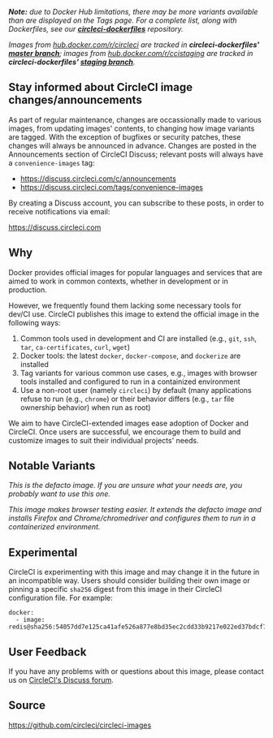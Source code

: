 
_**Note:** due to Docker Hub limitations, there may be more variants available than are displayed on the Tags page. For a complete list, along with Dockerfiles, see our **[circleci-dockerfiles](https://github.com/CircleCI-Public/circleci-dockerfiles)** repository._

_Images from [hub.docker.com/r/circleci](https://hub.docker.com/r/circleci) are tracked in **circleci-dockerfiles' [master branch](https://github.com/circleci-public/circleci-dockerfiles)**; images from [hub.docker.com/r/ccistaging](https://hub.docker.com/r/ccistaging) are tracked in **circleci-dockerfiles' [staging branch](https://github.com/CircleCI-Public/circleci-dockerfiles/tree/staging)**._

## Stay informed about CircleCI image changes/announcements

As part of regular maintenance, changes are occassionally made to various images, from updating images' contents, to changing how image variants are tagged. With the exception of bugfixes or security patches, these changes will always be announced in advance. Changes are posted in the Announcements section of CircleCI Discuss; relevant posts will always have a `convenience-images` tag:

- https://discuss.circleci.com/c/announcements
- https://discuss.circleci.com/tags/convenience-images

By creating a Discuss account, you can subscribe to these posts, in order to receive notifications via email:

https://discuss.circleci.com

## Why

Docker provides official images for popular languages and services that are aimed to work in common contexts, whether in development or in production.

However, we frequently found them lacking some necessary tools for dev/CI use. CircleCI publishes this image to extend the official image in the following ways:

1. Common tools used in development and CI are installed (e.g., `git`, `ssh`, `tar`, `ca-certificates`, `curl`, `wget`)
2. Docker tools: the latest `docker`, `docker-compose`, and `dockerize` are installed
3. Tag variants for various common use cases, e.g., images with browser tools installed and configured to run in a containized environment
4. Use a non-root user (namely `circleci`) by default (many applications refuse to run (e.g., `chrome`) or their behavior differs (e.g., `tar` file ownership behavior) when run as root)

We aim to have CircleCI-extended images ease adoption of Docker and CircleCI. Once users are successful, we encourage them to build and customize images to suit their individual projects' needs.

## Notable Variants


*This is the defacto image. If you are unsure what your needs are, you probably want to use this one.*


*This image makes browser testing easier. It extends the defacto image and installs Firefox and Chrome/chromedriver and configures them to run in a containerized environment.*

## Experimental

CircleCI is experimenting with this image and may change it in the future in an incompatible way. Users should consider building their own image or pinning a specific `sha256` digest from this image in their CircleCI configuration file. For example:

```
docker:
  - image: redis@sha256:54057dd7e125ca41afe526a877e8bd35ec2cdd33b9217e022ed37bdcf7d09673
```

## User Feedback

If you have any problems with or questions about this image, please contact us on [CircleCI's Discuss forum](https://discuss.circleci.com/c/environment).

## Source

https://github.com/circleci/circleci-images
